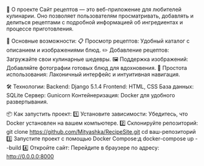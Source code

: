 📖 О проекте
Сайт рецептов — это веб-приложение для любителей кулинарии. Оно позволяет пользователям просматривать, добавлять и делиться рецептами с подробной информацией об ингредиентах и процессе приготовления.

🔑 Основные возможности:
📋 Просмотр рецептов: Удобный каталог с описанием и изображениями блюд.
✏️ Добавление рецептов: Загружайте свои кулинарные шедевры.
🖼️ Поддержка изображений: Добавляйте фотографии готовых блюд для вдохновения.
🚀 Простота использования: Лаконичный интерфейс и интуитивная навигация.

🛠️ Технологии:
Backend: Django 5.1.4
Frontend: HTML, CSS
База данных: SQLite
Сервер: Gunicorn
Контейнеризация: Docker для удобного развертывания.

📦 Как запустить проект:
1️⃣ Установите зависимости:
Убедитесь, что Docker установлен на вашем компьютере.
2️⃣ Склонируйте репозиторий:
git clone https://github.com/Mityashka/RecipeSite.git
cd ваш-репозиторий
3️⃣ Запустите проект с помощью Docker Compose:д
docker-compose up --build
4️⃣ Откройте сайт:
Перейдите в браузере по адресу:
http://0.0.0.0:8000
